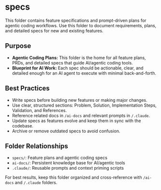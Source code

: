 # specs

This folder contains feature specifications and prompt-driven plans for agentic coding workflows. Use this folder to document requirements, plans, and detailed specs for new and existing features.

## Purpose
- **Agentic Coding Plans:** This folder is the home for all feature plans, PRDs, and detailed specs that guide AI/agentic coding tools.
- **Blueprint for AI Work:** Each spec should be actionable, clear, and detailed enough for an AI agent to execute with minimal back-and-forth.

## Best Practices
- Write specs before building new features or making major changes.
- Use clear, structured sections: Problem, Solution, Implementation Steps, Validation, and References.
- Reference related docs in `/ai-docs` and relevant prompts in `/.claude`.
- Update specs as features evolve and keep them in sync with the codebase.
- Archive or remove outdated specs to avoid confusion.

## Folder Relationships
- `specs/`: Feature plans and agentic coding specs
- `ai-docs/`: Persistent knowledge base for AI/agentic tools
- `.claude/`: Reusable prompts and context priming scripts

For best results, keep this folder organized and cross-reference with `/ai-docs` and `/.claude` folders. 